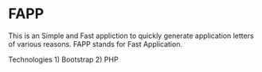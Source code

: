 # FAPP
This is an Simple and Fast appliction to quickly generate application letters of various reasons. FAPP stands for Fast Application.

Technologies 1) Bootstrap 2) PHP

